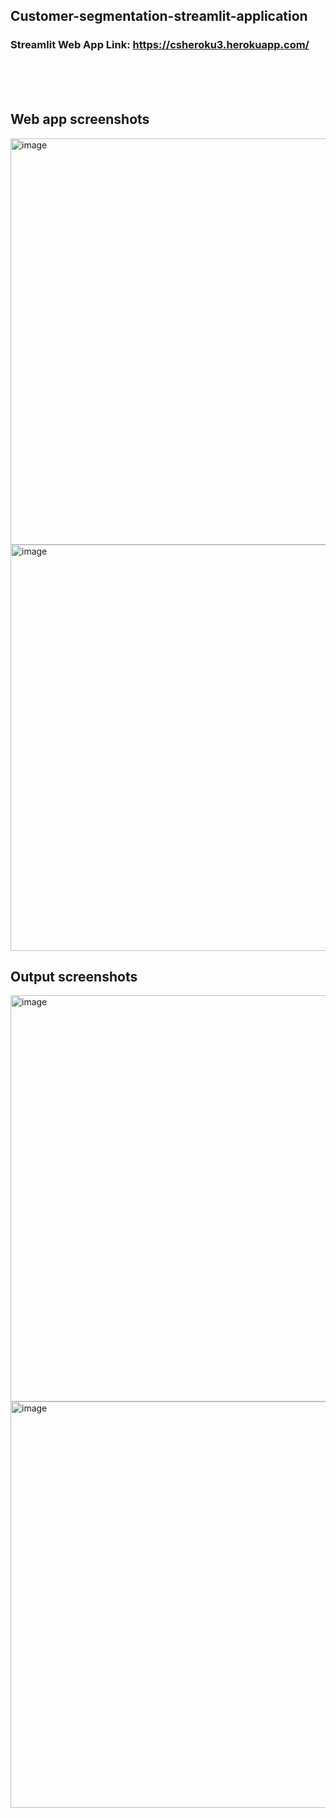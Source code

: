 ## Customer-segmentation-streamlit-application <br>

### Streamlit Web App Link: https://csheroku3.herokuapp.com/ <br>

<br>

<br>

<br>

## Web app screenshots

<img width="650" alt="image" src="https://user-images.githubusercontent.com/41443395/170888392-e2ed5082-2652-486f-931b-a221c3366c3a.png">

<img width="650" alt="image" src="https://user-images.githubusercontent.com/41443395/170888432-84df8464-315a-4ff3-adf2-fb19fe6c4909.png">

## Output screenshots
<img width="650" alt="image" src="https://user-images.githubusercontent.com/41443395/170888482-46d4322d-284a-440a-8c97-d92b3452b113.png">

<img width="650" alt="image" src="https://user-images.githubusercontent.com/41443395/170888497-480b7b0b-8ce0-473c-825f-c1532e883dee.png">
